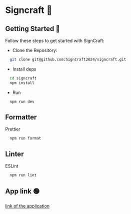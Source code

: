 # Signcraft 💫

## Getting Started 🚀

Follow these steps to get started with SignCraft:

- Clone the Repository:

```bash
  git clone git@github.com:SignCraft2024/signcraft.git
```

- Install deps

```bash
  cd signcraft
  npm install
```

- Run

```bash
  npm run dev
```

## Formatter

Prettier

```bash
  npm run format
```

## Linter

ESLint

```bash
  npm run lint
```

## App link 🟢

[link of the application](https://prog5-sign.preprod.hei.school/)
